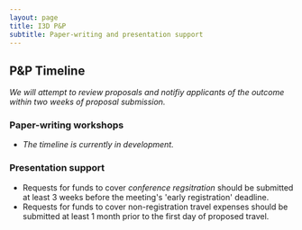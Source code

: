 ```yaml
---
layout: page
title: I3D P&P
subtitle: Paper-writing and presentation support
---
```

## P&P Timeline

_We will attempt to review proposals and notifiy applicants of the outcome within two weeks of proposal submission._

### Paper-writing workshops
- _The timeline is currently in development._

### Presentation support
- Requests for funds to cover _conference regsitration_ should be submitted at least 3 weeks before the meeting's 'early registration' deadline.
- Requests for funds to cover non-registration travel expenses should be submitted at least 1 month prior to the first day of proposed travel.
